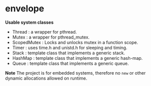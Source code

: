 # envelope

**Usable system classes**
- Thread		: a wrapper for pthread.
- Mutex 		: a wrapper for pthread_mutex.
- ScopedMutex	: Locks and unlocks mutex in a function scope.
- Timer 		: uses time.h and unistd.h for sleeping and timing.
- Stack 		: template class that implements a generic stack.
- HashMap		: template class that implements a generic hash-map.
- Queue			: template class that implements a generic queue.
 
**Note**
The project is for embedded systems, therefore no `new` or other dynamic allocations allowed on runtime. 


